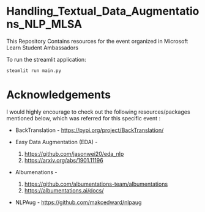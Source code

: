 # Handling_Textual_Data_Augmentations_NLP_MLSA
This Repository Contains resources for the event organized in Microsoft Learn Student Ambassadors 

To run the streamlit application:
```
steamlit run main.py
```


# Acknowledgements
I would highly encourage to check out the following resources/packages mentioned below, which was referred for this specific event :

*  BackTranslation - https://pypi.org/project/BackTranslation/
*  Easy Data Augmentation (EDA) - 
   1. https://github.com/jasonwei20/eda_nlp
   2. https://arxiv.org/abs/1901.11196
*  Albumenations - 
   1. https://github.com/albumentations-team/albumentations 
   2. https://albumentations.ai/docs/

*  NLPAug - 
https://github.com/makcedward/nlpaug
